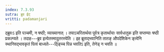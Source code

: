 ```yaml
---
index: 7.3.93
sutra: ब्रुव ईट्
vritti: padamanjari
---
```


 ठ्ब्रुवःऽ इति पञ्चमी, न षष्ठी; व्याख्यानात् । तयाऽचरितार्थया पूर्वत्र कृतार्थायाः सार्वधातुक इति सप्तम्याः षष्ठी प्रकल्प्यते । तदाह---ब्रुव इत्येतस्मादुतरस्येति । इह ब्रूताद्भवानिति तातङ् औपदेशिकेन ङ्त्वेनि स्थानिवद्भावकृतं पित्वं बाध्यते---ठ्ङ्च्चि पिन्न भवतिऽ इति, तेनेड् न भवति ॥